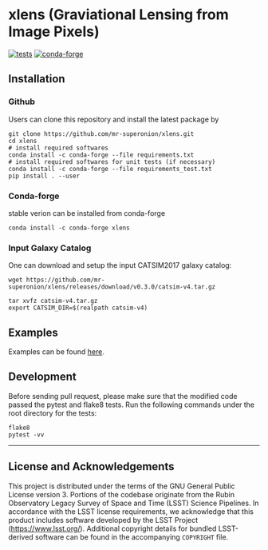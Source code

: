 # xlens (Graviational Lensing from Image Pixels)

[![tests](https://github.com/mr-superonion/xlens/actions/workflows/tests.yml/badge.svg)](https://github.com/mr-superonion/xlens/actions/workflows/tests.yml)
[![conda-forge](https://anaconda.org/conda-forge/xlens/badges/version.svg)](https://anaconda.org/conda-forge/xlens)


## Installation

### Github
Users can clone this repository and install the latest package by
```shell
git clone https://github.com/mr-superonion/xlens.git
cd xlens
# install required softwares
conda install -c conda-forge --file requirements.txt
# install required softwares for unit tests (if necessary)
conda install -c conda-forge --file requirements_test.txt
pip install . --user
```

### Conda-forge
stable verion can be installed from conda-forge
```
conda install -c conda-forge xlens
```

### Input Galaxy Catalog
One can download and setup the input CATSIM2017 galaxy catalog:

```shell
wget https://github.com/mr-superonion/xlens/releases/download/v0.3.0/catsim-v4.tar.gz

tar xvfz catsim-v4.tar.gz
export CATSIM_DIR=$(realpath catsim-v4)
```
## Examples
Examples can be found [here](https://github.com/mr-superonion/xlens/blob/main/examples/).

## Development

Before sending pull request, please make sure that the modified code passed the
pytest and flake8 tests. Run the following commands under the root directory
for the tests:

```shell
flake8
pytest -vv
```
----

## License and Acknowledgements

This project is distributed under the terms of the GNU General Public License
version 3. Portions of the codebase originate from the Rubin Observatory Legacy
Survey of Space and Time (LSST) Science Pipelines. In accordance with the LSST
license requirements, we acknowledge that this product includes software
developed by the LSST Project (https://www.lsst.org/). Additional copyright
details for bundled LSST-derived software can be found in the accompanying
``COPYRIGHT`` file.

